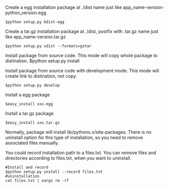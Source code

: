 Create a egg installation package at ./dist
name just like app_name-version-python_version.egg

    $python setup.py bdist-egg

Create a tar.gz installation package at ./dist, postfix with .tar.gz
name just like app_name-version.tar.gz

    $python setup.py sdist --formats=gztar

Install package from source code.
This mode will copy whole package to distination.
    $python setup.py install

Install package from source code with development mode.
This mode will create link to distination, not copy.

    $python setup.py develop

Install a egg package 

    $easy_install xxx.egg

Install a tar.gz package

    $easy_install xxx.tar.gz

Normally, package will install lib/pythonx.x/site-packages.
There is no uninstall option for this type of installation, so you need to remove associated files manually.

You could record installation path to a files.txt.
You can remove files and directories according to files.txt, when you want to uninstall.

    #Install and record
    $python setup.py install --record files.txt
    #uninstallation
    cat files.txt | xargs rm -rf 